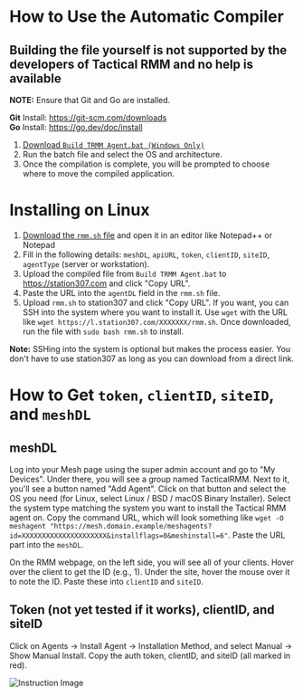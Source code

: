 # How to Use the Automatic Compiler
## **Building the file yourself is not supported by the developers of Tactical RMM and no help is available**

**NOTE:** Ensure that Git and Go are installed.

**Git** Install: https://git-scm.com/downloads  
**Go** Install: https://go.dev/doc/install


1. [Download `Build TRMM Agent.bat (Windows Only)`](./Build%20TRMM%20Agent.bat)
2. Run the batch file and select the OS and architecture.
3. Once the compilation is complete, you will be prompted to choose where to move the compiled application.

# Installing on Linux

1. [Download the `rmm.sh` file](Linux/rmm.sh) and open it in an editor like Notepad++ or Notepad
2. Fill in the following details: `meshDL`, `apiURL`, `token`, `clientID`, `siteID`, `agentType` (server or workstation).
3. Upload the compiled file from `Build TRMM Agent.bat` to https://station307.com and click "Copy URL".
4. Paste the URL into the `agentDL` field in the `rmm.sh` file.
5. Upload `rmm.sh` to station307 and click "Copy URL". If you want, you can SSH into the system where you want to install it. Use `wget` with the URL like `wget https://l.station307.com/XXXXXXX/rmm.sh`. Once downloaded, run the file with `sudo bash rmm.sh` to install.

**Note:** SSHing into the system is optional but makes the process easier. You don't have to use station307 as long as you can download from a direct link.

# How to Get `token`, `clientID`, `siteID`, and `meshDL`

## meshDL
Log into your Mesh page using the super admin account and go to "My Devices". Under there, you will see a group named TacticalRMM. Next to it, you'll see a button named "Add Agent". Click on that button and select the OS you need (for Linux, select Linux / BSD / macOS Binary Installer). Select the system type matching the system you want to install the Tactical RMM agent on. Copy the command URL, which will look something like `wget -O meshagent "https://mesh.domain.example/meshagents?id=XXXXXXXXXXXXXXXXXXXXX&installflags=0&meshinstall=6"`. Paste the URL part into the `meshDL`.

On the RMM webpage, on the left side, you will see all of your clients. Hover over the client to get the ID (e.g., 1). Under the site, hover the mouse over it to note the ID. Paste these into `clientID` and `siteID`.

## Token (not yet tested if it works), clientID, and siteID
Click on Agents -> Install Agent -> Installation Method, and select Manual -> Show Manual Install. Copy the auth token, clientID, and siteID (all marked in red).

![Instruction Image](https://i.ibb.co/s2NWBmD/image-2024-11-25-155736001.png)